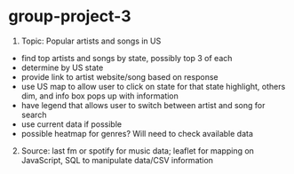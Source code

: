 # group-project-3

1. Topic: Popular artists and songs in US
* find top artists and songs by state, possibly top 3 of each
* determine by US state 
* provide link to artist website/song based on response
* use US map to allow user to click on state for that state highlight, others dim, and info box pops up with information
* have legend that allows user to switch between artist and song for search
* use current data if possible
* possible heatmap for genres? Will need to check available data
2. Source: last fm or spotify for music data; leaflet for mapping on JavaScript, SQL to manipulate data/CSV information
